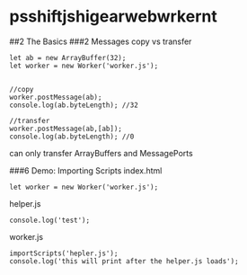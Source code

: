 # psshiftjshigearwebwrkernt
##2 The Basics
###2 Messages 
copy vs transfer
```
let ab = new ArrayBuffer(32);
let worker = new Worker('worker.js');


//copy
worker.postMessage(ab);
console.log(ab.byteLength); //32

//transfer
worker.postMessage(ab,[ab]);
console.log(ab.byteLength); //0
```  
can only transfer ArrayBuffers and MessagePorts  


###6 Demo: Importing Scripts
index.html
```
let worker = new Worker('worker.js');
```
helper.js
```
console.log('test');
```
worker.js
```
importScripts('hepler.js');
console.log('this will print after the helper.js loads');
```
